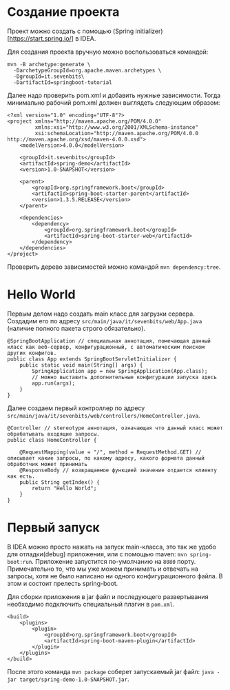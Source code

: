 # Создание проекта

Проект можно создать с помощью (Spring initializer)[https://start.spring.io/] в IDEA.

Для создания проекта вручную можно воспользоваться командой:

```
mvn -B archetype:generate \
  -DarchetypeGroupId=org.apache.maven.archetypes \
  -DgroupId=it.sevenbits\
  -DartifactId=springboot-tutorial
```

Далее надо проверить pom.xml и добавить нужные зависимости. Тогда минимально рабочий pom.xml должен выглядеть следующим образом:

```
<?xml version="1.0" encoding="UTF-8"?>
<project xmlns="http://maven.apache.org/POM/4.0.0"
         xmlns:xsi="http://www.w3.org/2001/XMLSchema-instance"
         xsi:schemaLocation="http://maven.apache.org/POM/4.0.0 http://maven.apache.org/xsd/maven-4.0.0.xsd">
    <modelVersion>4.0.0</modelVersion>

    <groupId>it.sevenbits</groupId>
    <artifactId>spring-demo</artifactId>
    <version>1.0-SNAPSHOT</version>

    <parent>
        <groupId>org.springframework.boot</groupId>
        <artifactId>spring-boot-starter-parent</artifactId>
        <version>1.3.5.RELEASE</version>
    </parent>

    <dependencies>
        <dependency>
            <groupId>org.springframework.boot</groupId>
            <artifactId>spring-boot-starter-web</artifactId>
        </dependency>
    </dependencies>
</project>
```

Проверить дерево зависимостей можно командой `mvn dependency:tree`.

# Hello World

Первым делом надо создать main класс для загрузки сервера. Создадим его по адресу `src/main/java/it/sevenbits/web/App.java` (наличие полного пакета строго обязательно).

```
@SpringBootApplication // специальная аннотация, помечающая данный класс как веб-сервер, конфигурационный, с автоматическим поиском других конфигов.
public class App extends SpringBootServletInitializer {
    public static void main(String[] args) {
        SpringApplication app = new SpringApplication(App.class);
        // можно выставить дополнительные конфигурации запуска здесь
        app.run(args);
    }
}
```

Далее создаем первый контроллер по адресу `src/main/java/it/sevenbits/web/controllers/HomeController.java`.

```
@Controller // stereotype аннотация, означающая что данный класс может обрабатывать входящие запросы.
public class HomeController {

    @RequestMapping(value = "/", method = RequestMethod.GET) // описывает какие запросы, по какому адресу, какого формата данный обработчик может принимать
    @ResponseBody // возвращаемое функцией значение отдается клиенту как есть.
    public String getIndex() {
        return "Hello World";
    }
}
```

# Первый запуск

В IDEA можно просто нажать на запуск main-класса, это так же удобо для отладки(debug) приложения, или с помощью maven: `mvn spring-boot:run`. Приложение запустится по-умолчанию на `8080` порту. Примечательно то, что мы уже можем принимать и отвечать на запросы, хотя не было написано ни одного конфигурационного файла. В этом и состоит прелесть spring-boot.

Для сборки приложения в jar файл и последующего развертывания необходимо подключить специальный плагин в `pom.xml`.

```
<build>
    <plugins>
        <plugin>
            <groupId>org.springframework.boot</groupId>
            <artifactId>spring-boot-maven-plugin</artifactId>
        </plugin>
    </plugins>
</build>
```

После этого команда `mvn package` соберет запускаемый jar файл: `java -jar target/spring-demo-1.0-SNAPSHOT.jar`. 
